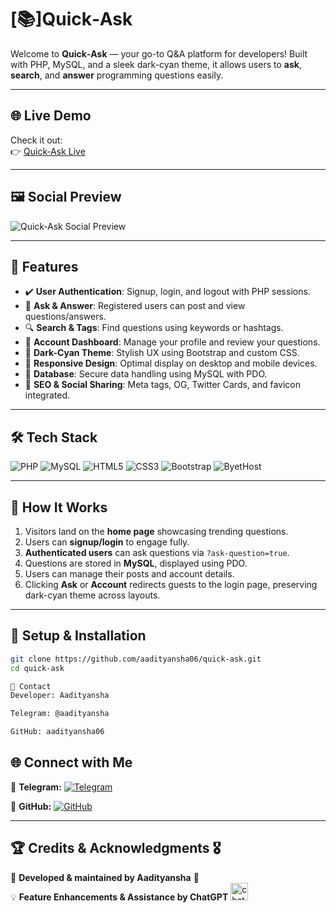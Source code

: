 # [📚]Quick‑Ask  

Welcome to **Quick‑Ask** — your go-to Q&A platform for developers! Built with PHP, MySQL, and a sleek dark-cyan theme, it allows users to **ask**, **search**, and **answer** programming questions easily.

---

## 🌐 Live Demo

Check it out:  
👉 [Quick‑Ask Live](https://quick-ask.byethost6.com/)

---

## 🖼 Social Preview

![Quick‑Ask Social Preview](https://quick-ask.byethost6.com/preview.png)

---

## 🧩 Features

- ✔️ **User Authentication**: Signup, login, and logout with PHP sessions.  
- 📝 **Ask & Answer**: Registered users can post and view questions/answers.  
- 🔍 **Search & Tags**: Find questions using keywords or hashtags.  
- 👤 **Account Dashboard**: Manage your profile and review your questions.  
- 🌙 **Dark-Cyan Theme**: Stylish UX using Bootstrap and custom CSS.  
- 📱 **Responsive Design**: Optimal display on desktop and mobile devices.  
- 💾 **Database**: Secure data handling using MySQL with PDO.  
- 🤖 **SEO & Social Sharing**: Meta tags, OG, Twitter Cards, and favicon integrated.

---

## 🛠 Tech Stack

![PHP](https://img.shields.io/badge/Backend-PHP-8892BF?style=for-the-badge&logo=php&logoColor=white)
![MySQL](https://img.shields.io/badge/Database-MySQL-4479A1?style=for-the-badge&logo=mysql&logoColor=white)
![HTML5](https://img.shields.io/badge/Frontend-HTML5-E34F26?style=for-the-badge&logo=html5&logoColor=white)
![CSS3](https://img.shields.io/badge/Styling-CSS3-1572B6?style=for-the-badge&logo=css3&logoColor=white)
![Bootstrap](https://img.shields.io/badge/UI-Bootstrap-563D7C?style=for-the-badge&logo=bootstrap&logoColor=white)
![ByetHost](https://img.shields.io/badge/Host-ByetHost-black?style=for-the-badge)

---

## 🧠 How It Works

1. Visitors land on the **home page** showcasing trending questions.  
2. Users can **signup/login** to engage fully.  
3. **Authenticated users** can ask questions via `?ask-question=true`.  
4. Questions are stored in **MySQL**, displayed using PDO.  
5. Users can manage their posts and account details.  
6. Clicking **Ask** or **Account** redirects guests to the login page, preserving dark-cyan theme across layouts.

---

## 🎯 Setup & Installation

```bash
git clone https://github.com/aadityansha06/quick-ask.git
cd quick-ask

🎯 Contact
Developer: Aadityansha

Telegram: @aadityansha

GitHub: aadityansha06
   ```
 ## 🌐 Connect with Me  

📨 **Telegram:** [![Telegram](https://img.shields.io/badge/Telegram-2CA5E0?style=for-the-badge&logo=telegram&logoColor=white)](https://t.me/aadityansha)  

🔗 **GitHub:** [![GitHub](https://img.shields.io/badge/GitHub-181717?style=for-the-badge&logo=github&logoColor=white)](https://github.com/aadityansha06)  

---  
## 🏆 Credits & Acknowledgments 🎖️
🚀 **Developed & maintained by Aadityansha** 🎯  
💡 **Feature Enhancements & Assistance by ChatGPT** <img width="28" height="28" src="https://img.icons8.com/fluency/48/chatbot--v1.png" alt="chatbot"/>  


